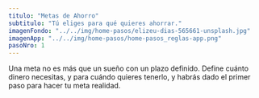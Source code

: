 ```yaml
---
titulo: "Metas de Ahorro"
subtitulo: "Tú eliges para qué quieres ahorrar."
imagenFondo: "../../img/home-pasos/elizeu-dias-565661-unsplash.jpg"
imagenApp: "../../img/home-pasos/home-pasos_reglas-app.png"
pasoNro: 1
---
```


Una meta no es más que un sueño con un plazo definido. Define cuánto dinero necesitas, y para cuándo quieres tenerlo, y habrás dado el primer paso para hacer tu meta realidad.